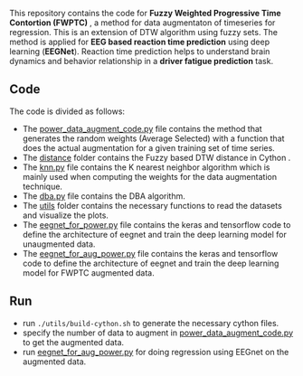 This repository contains the code for <b> Fuzzy Weighted Progressive Time Contortion (FWPTC) </b>, a method for data augmentaton of timeseries for regression. This is an extension of DTW algorithm using fuzzy sets. The method is applied for <b> EEG based reaction time prediction</b> using deep learning (<b>EEGNet</b>). Reaction time prediction helps to understand brain dynamics and behavior relationship in a <b>driver fatigue prediction</b> task.


## Code
The code is divided as follows: 
* The [power_data_augment_code.py](https://github.com/islitik123/TFS936.R1/blob/master/Final_code_submit/power_data_augment_code.py) file contains the method that generates the random weights (Average Selected) with a function that does the actual augmentation for a given training set of time series.
* The [distance](https://github.com/islitik123/TFS936.R1/tree/master/Final_code_submit/distances/dtw) folder contains the Fuzzy based DTW distance in Cython . 
* The [knn.py](https://github.com/islitik123/TFS936.R1/blob/master/Final_code_submit/knn.py) file contains the K nearest neighbor algorithm which is mainly used when computing the weights for the data augmentation technique.
* The [dba.py](https://github.com/islitik123/TFS936.R1/blob/master/Final_code_submit/dba.py) file contains the DBA algorithm.  
* The [utils](https://github.com/islitik123/TFS936.R1/tree/master/Final_code_submit/utils) folder contains the necessary functions to read the datasets and visualize the plots.  
* The [eegnet_for_power.py](https://github.com/islitik123/TFS936.R1/blob/master/Final_code_submit/eegnet_for_power.py) file contains the keras and tensorflow code to define the architecture of eegnet and train the deep learning model for unaugmented data.
* The [eegnet_for_aug_power.py](https://github.com/islitik123/TFS936.R1/blob/master/Final_code_submit/eegnet_for_aug_power.py) file contains the keras and tensorflow code to define the architecture of eegnet and train the deep learning model for FWPTC augmented data. 

## Run 

* run ```./utils/build-cython.sh``` to generate the necessary cython files. 
* specify the number of data to augment in [power_data_augment_code.py](https://github.com/islitik123/TFS936.R1/blob/master/Final_code_submit/power_data_augment_code.py) to get the augmented data.
* run [eegnet_for_aug_power.py](https://github.com/islitik123/TFS936.R1/blob/master/Final_code_submit/eegnet_for_aug_power.py) for doing regression using EEGnet on the augmented data.
